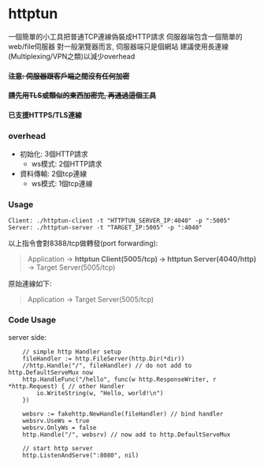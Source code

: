# httptun

一個簡單的小工具把普通TCP連線偽裝成HTTP請求
伺服器端包含一個簡單的web/file伺服器
對一般瀏覽器而言, 伺服器端只是個網站
建議使用長連線(Multiplexing/VPN之類)以減少overhead

#### ~~注意: 伺服器跟客戶端之間沒有任何加密~~
#### ~~請先用TLS或類似的東西加密完, 再通過這個工具~~
#### 已支援HTTPS/TLS連線

### overhead
  * 初始化: 3個HTTP請求
    * ws模式: 2個HTTP請求
  * 資料傳輸: 2個tcp連線
    * ws模式: 1個tcp連線

### Usage

```
Client: ./httptun-client -t "HTTPTUN_SERVER_IP:4040" -p ":5005"
Server: ./httptun-server -t "TARGET_IP:5005" -p ":4040"
```
以上指令會對8388/tcp做轉發(port forwarding):

> Application -> **httptun Client(5005/tcp) -> httptun Server(4040/http)** -> Target Server(5005/tcp)

原始連線如下:

> Application -> Target Server(5005/tcp)


### Code Usage

server side:

```golang
	// simple http Handler setup
	fileHandler := http.FileServer(http.Dir(*dir))
	//http.Handle("/", fileHandler) // do not add to http.DefaultServeMux now
	http.HandleFunc("/hello", func(w http.ResponseWriter, r *http.Request) { // other Handler
		io.WriteString(w, "Hello, world!\n")
	})

	websrv := fakehttp.NewHandle(fileHandler) // bind handler
	websrv.UseWs = true
	websrv.OnlyWs = false
	http.Handle("/", websrv) // now add to http.DefaultServeMux

	// start http server
	http.ListenAndServe(":8080", nil)
```

